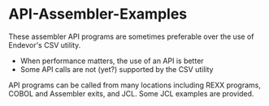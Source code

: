 # API-Assembler-Examples

These assembler API programs are sometimes preferable over the use of Endevor's CSV utility.

 - When performance matters, the use of an API is better
 - Some API calls are not (yet?) supported by the CSV utility

API programs can be called from many locations including REXX programs, COBOL and Assembler exits, and JCL. Some JCL examples are provided.
